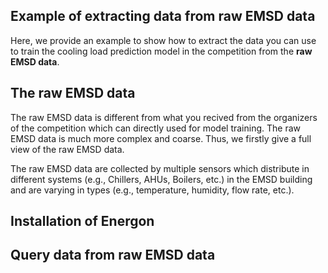 ## Example of extracting data from raw EMSD data
Here, we provide an example to show how to extract the data you can use to train the cooling load prediction model in the competition from the **raw EMSD data**. 
## The raw EMSD data
The raw EMSD data is different from what you recived from the organizers of the competition which can directly used for model training. The raw EMSD data is much more complex and coarse. Thus, we firstly give a full view of the raw EMSD data.

The raw EMSD data are collected by multiple sensors which distribute in different systems (e.g., Chillers, AHUs, Boilers, etc.) in the EMSD building and are varying in types (e.g., temperature, humidity, flow rate, etc.).
## Installation of Energon
## Query data from raw EMSD data
